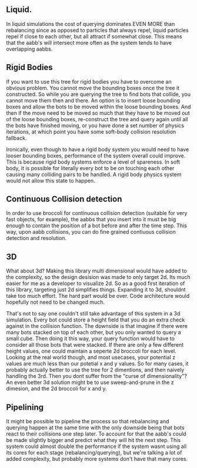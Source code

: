 



## Liquid.

In liquid simulations the cost of querying dominates EVEN MORE than rebalancing since as opposed to particles that always repel, liquid particles repel if close to each other, but all attract if somewhat close. This means that the aabb's will intersect more often as the system tends to have overlapping aabbs.


## Rigid Bodies

If you want to use this tree for rigid bodies you have to overcome an obvious problem. You cannot move the bounding boxes once the tree it constructed. So while you are querying the tree to find bots that collide, you cannot move them then and there. An option is to insert loose bounding boxes and allow the bots to be moved within the loose bounding boxes. And then if the move need to be moved so much that they have to be moved out of the loose bounding boxes, re-construct the tree and query again until all the bots have finished moving, or you have done a set number of physics iterations, at which point you have some soft-body collision resolution fallback.

Ironically, even though to have a rigid body system you would need to have looser bounding boxes, performance of the system overall could improve. This is because rigid body systems enforce a level of spareness. In soft body, it is possible for literally every bot to be on touching each other causing many colliding pairs to be handled. A rigid body physics system would not allow this state to happen.

## Continuous Collision detection

In order to use broccoli for continuous collision detection (suitable for very fast objects, for example), the aabbs that you insert into it must be big enough to contain the position of a bot before and after the time step. This way, upon aabb collisions, you can do fine grained contiuous collision detection and resolution.

## 3D

What about 3d? Making this library multi dimensional would have added to the complexity, so the design desision was made to only target 2d. Its much easier for me as a developer to visualize 2d. So as a good first iteration of this library, targeting just 2d simplifies things. Expanding it to 3d, shouldnt take too much effort. The hard part would be over. Code architecture would hopefully not need to be changed much.  


That's not to say one couldn't still take advantage of this system in a 3d simulation. Every bot could store a height field that you do an extra check against in the collision function. The downside is that imagine if there were many bots stacked on top of each other, but you only wanted to query a small cube. Then doing it this way, your query function would have to consider all those bots that were stacked. If there are only a few different height values, one could maintain a seperte 2d broccoli for each level. Looking at the real world though, and most usecases, your potential z values are much less than our potetial x and y values. So for many cases, it probably actually better to use the tree for 2 dimentions, and then naively handling the 3rd. Then you dont suffer from the "curse of dimensionality"? An even better 3d solution might be to use sweep-and-prune in the z dimesion, and the 2d broccoli for x and y.

## Pipelining

It might be possible to pipeline the process so that rebalancing and querying happen at the same time with the only downside being that bots react to their collisions one step later. To account for that the aabb's could be made slightly bigger and predict what they will hit the next step. This system could almost double the performance if the system wasnt using all its cores for each stage (rebalancing/querying), but we're talking a lot of added complexity, but probably more systems don't have that many cores.
